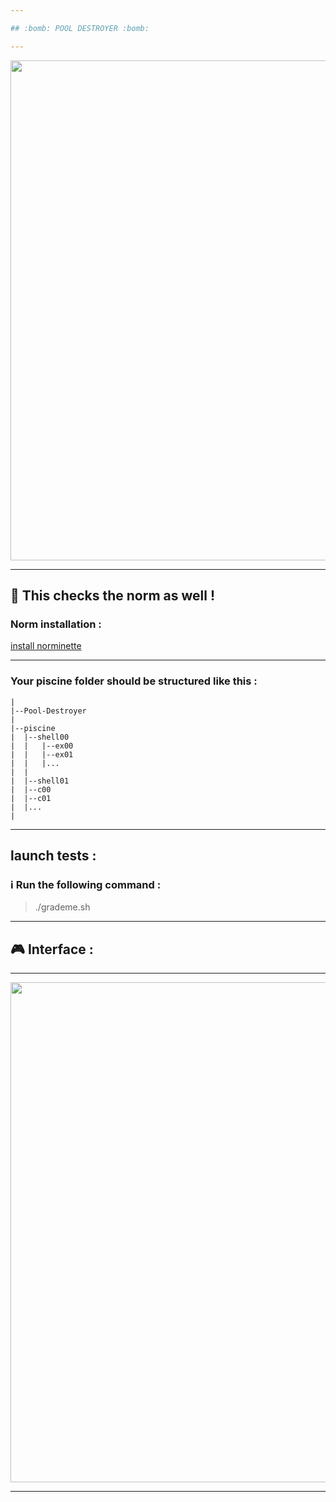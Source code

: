```yaml
---

## :bomb: POOL DESTROYER :bomb:

---
```


</p>
<p align="center">
<img src="https://www.willtheterminatorcometrue.com/wp-content/uploads/2015/12/terminator-2-robot.gif" width="800">
</p>

---

## :wrench: This checks the norm as well !

### Norm installation :

[install norminette](https://github.com/42Paris/norminette)

---

### Your piscine folder should be structured like this :

```
|
|--Pool-Destroyer
|
|--piscine
|  |--shell00
|  |   |--ex00
|  |   |--ex01
|  |   |...
|  |
|  |--shell01
|  |--c00
|  |--c01
|  |...
|

```

---

## launch tests :

### :information_source: Run the following command :

> ./grademe.sh

---

## :video_game: Interface :

---

</p>
<p align="center">
<img src="https://github.com/alaamimi/Pool-Detroyer/blob/master/img/img.jpg" width="800">
</p>

---
